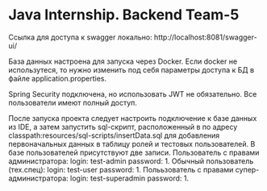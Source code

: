 # Java Internship. Backend Team-5

Ссылка для доступа к swagger локально: http://localhost:8081/swagger-ui/

База данных настроена для запуска через Docker. Если docker не использутеся, то нужно изменить под себя параметры доступа к БД в файле application.properties.

Spring Security подключена, но использовать JWT не обязательно. Все пользователи имеют полный доступ.

После запуска проекта следует настроить подключение к базе данных из IDE, а затем запустить sql-скрипт, расположенный в по адресу classpath:resources/sql-scripts/insertData.sql для добавления первоначальных данных в таблицу ролей и тестовых пользователей. В базе пользователей присутствуют две записи. Пользователь с правами администратора: login: test-admin  password: 1. Обычный пользователь (тех.спец): login: test-user  password: 1. Полььзователь с правами супер-администратора: login: test-superadmin   password: 1.
